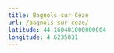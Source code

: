 ```yaml
---
title: Bagnols-sur-Cèze
url: /bagnols-sur-ceze/
latitude: 44.160481000000004
longitude: 4.6235831
---
```

